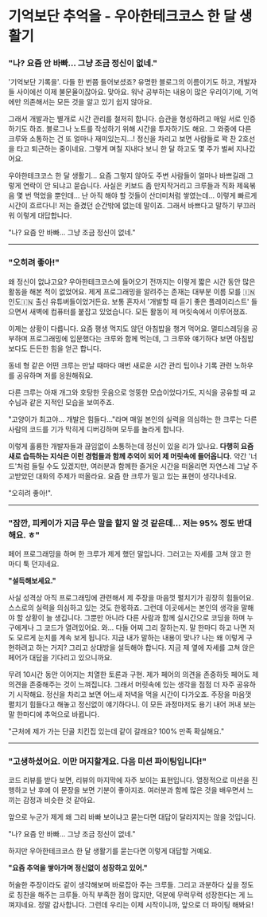 # 기억보단 추억을 - 우아한테크코스 한 달 생활기

### "나? 요즘 안 바빠... 그냥 조금 정신이 없네."
'기억보단 기록을'. 다들 한 번쯤 들어보셨죠? 
유명한 블로그의 이름이기도 하고, 개발자들 사이에선 이제 불문율이잖아요. 
맞아요. 워낙 공부하는 내용이 많은 우리이기에, 기억에만 의존해서는 모든 것을 알고 있기 쉽지 않아요.

그래서 개발과는 별개로 시간 관리를 철저히 합니다. 
습관을 형성하려고 매일 서로 인증하기도 하죠. 
블로그나 노트를 작성하기 위해 시간을 투자하기도 해요. 
그 와중에 다른 크루와 소통하는 건 또 얼마나 재미있는지...! 
정신을 차리고 보면 사람들로 꽉 찬 2호선을 타고 퇴근하는 중이네요. 그렇게 며칠 지내다 보니 한 달 하고도 몇 주가 벌써 지나갔어요.

우아한테크코스 한 달 생활기... 
요즘 그렇지 않아도 주변 사람들이 얼마나 바쁘길래 그렇게 연락이 안 되냐고 묻습니다. 
사실은 키보드 좀 만지작거리고 크루들과 직화 제육볶음 몇 번 먹었을 뿐인데... 
난 아직 해야 할 것들이 산더미처럼 쌓였는데... 
이렇게 빠르게 시간이 흐르다니! 저는 즐겼던 순간밖에 없는데 말이죠.
그래서 바쁘다고 말하기 부끄러워 이렇게 대답합니다.

"나? 요즘 안 바빠... 그냥 조금 정신이 없네."

---

### "오히려 좋아!"
왜 정신이 없냐고요? 
우아한테크코스에 들어오기 전까지는 이렇게 짧은 시간 동안 많은 활동을 해본 적이 없었어요. 
제게 프로그래밍을 알려주는 존재는 대부분 이름 모를 🇮🇳인도🇮🇳 출신 유튜버들이었거든요. 
보통 혼자서 '개발할 때 듣기 좋은 플레이리스트' 들으면서 새벽에 컴퓨터를 붙잡고 있었습니다. 
모든 활동이 제 머릿속에서 이루어졌죠.

이제는 상황이 다릅니다. 
요즘 평생 먹지도 않던 아침밥을 챙겨 먹어요. 
멀티스레딩을 공부하며 프로그래밍에 입문했다는 크루와 함께 먹는데, 그 크루와 얘기하다 보면 아침밥보다도 든든한 힘을 얻곤 합니다.

동네 형 같은 어떤 크루는 만날 때마다 매번 새로운 시간 관리 팁이나 기록 관련 노하우를 공유하며 저를 응원해줘요.

다른 크루는 아재 개그와 호탕한 웃음으로 엉뚱한 모습이었다가도, 지식을 공유할 때 교수님과 같은 지적인 모습을 보여주죠.

"고양이가 최고야... 개발은 힘들다..."라며 매일 본인의 실력을 의심하는 한 크루는 다른 사람의 코드를 기가 막히게 디버깅하며 모두를 놀라게 합니다.

이렇게 훌륭한 개발자들과 끊임없이 소통하는데 정신이 있을 리가 있나요. 
**다행히 요즘 새로 습득하는 지식은 이런 경험들과 함께 추억이 되어 제 머릿속에 들어옵니다.**
약간 '너드'처럼 들릴 수도 있겠지만, 여러분과 함께한 즐거운 시간을 떠올리면 자연스레 그날 주고받았던 대화의 주제가 떠올라요. 
요즘 한 크루가 밀고 있는 표현이 생각나네요.

 "오히려 좋아!".

---

### "잠깐, 피케이가 지금 무슨 말을 할지 알 것 같은데... 저는 95% 정도 반대해요. ㅎ"
페어 프로그래밍을 하며 한 크루가 제게 했던 말입니다. 
그러고는 자세를 고쳐 앉고 한 마디 툭 던지네요.

**"설득해보세요."**

사실 성격상 아직 프로그래밍에 관련해서 제 주장을 마음껏 펼치기가 굉장히 힘들어요. 
스스로의 실력을 의심하고 있는 것도 한몫하죠. 
그런데 이곳에서는 본인의 생각을 말해야 할 상황이 늘 생깁니다. 
그뿐만 아니라 다른 사람과 함께 실시간으로 코딩을 하며 누구에게나 그 코드가 열려있어요. 
와... 다들 어찌 그리 잘하는지. 말 한마디 하고 나면 저도 모르게 눈치를 계속 보게 됩니다. 
지금 내가 말하는 내용이 맞나? 나는 왜 이렇게 구현하려고 하는 거지? 그리고 상대방을 설득해야 합니다. 
지금 제 옆에 자세를 고쳐 앉은 페어가 대답을 기다리고 있으니까요.

무려 10시간 동안 이어지는 치열한 토론과 구현. 
제가 페어의 의견을 존중하듯 페어도 제 의견을 존중해주는 것이 느껴집니다. 
그래서 머릿속에 있는 생각을 점점 더 자주 공유하기 시작해요. 
정신을 차리고 보면 어느새 저녁을 먹을 시간이 다가오죠. 주장을 마음껏 펼치기 힘들다고 해놓고 정신없이 얘기하다니. 
이 모든 과정마저도 용기 내어 꺼내 보는 말 한마디에 추억으로 바뀝니다.

"근처에 제가 가는 단골 치킨집 있는데 같이 갈래요? 100% 만족 확실해요."

---

### "고생하셨어요. 이만 머지할게요. 다음 미션 파이팅입니다!"
코드 리뷰를 받다 보면, 리뷰의 마지막에 자주 보이는 표현입니다. 
열정적으로 미션을 진행하고 난 후에 이 문장을 보면 기분이 좋아지죠. 
여러분과 함께 많은 것을 배우면서 느끼는 감정과 비슷한 것 같아요. 

앞으로 누군가 제게 왜 그리 바빠 보이냐고 묻는다면 대답이 달라지지는 않을 것입니다.

"나? 요즘 안 바빠... 그냥 조금 정신이 없네."

하지만 우아한테크코스 한 달 생활기를 묻는다면 이렇게 대답할 거예요.

**"요즘 추억을 쌓아가며 정신없이 성장하고 있어."**

허술한 주장이라도 같이 생각해보며 바로잡아 주는 크루들. 그리고 과분하다 싶을 정도로 칭찬을 해주는 크루들. 
아직 부족한 점이 많지만, 덕분에 무럭무럭 성장한다는 게 느껴지네요. 정말 감사합니다. 
그런데 우리는 이제 시작이니까, 앞으로 더 파이팅 해봐요!
